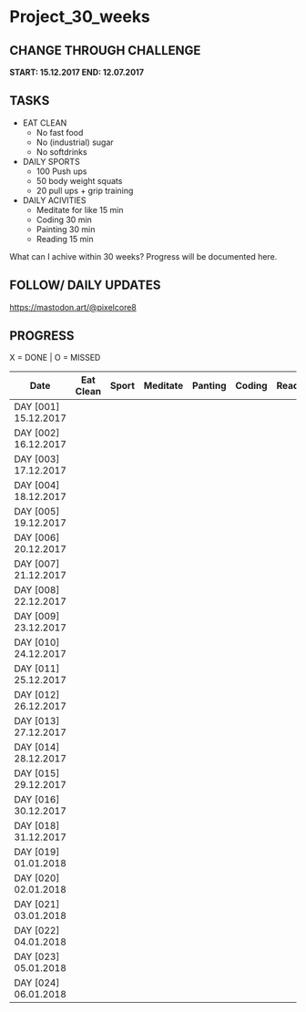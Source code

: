 # Project_30_weeks

## CHANGE THROUGH CHALLENGE

**START: 15.12.2017
END: 12.07.2017**

## TASKS

* EAT CLEAN
  * No fast food
  * No (industrial) sugar
  * No softdrinks
* DAILY SPORTS
  * 100 Push ups
  * 50 body weight squats
  * 20 pull ups + grip training
* DAILY ACIVITIES
  * Meditate for like 15 min
  * Coding 30 min
  * Painting 30 min
  * Reading 15 min
  
What can I achive within 30 weeks? Progress will be documented here.

## FOLLOW/ DAILY UPDATES

https://mastodon.art/@pixelcore8

## PROGRESS

X = DONE | O = MISSED

Date | Eat Clean | Sport | Meditate | Panting | Coding | Reading
------------ | ------------- | ------------- | ------------- | ------------- | ------------- | -------------
DAY [001] 15.12.2017 | | | | | |
DAY [002] 16.12.2017 | | | | | |
DAY [003] 17.12.2017 | | | | | |
DAY [004] 18.12.2017 | | | | | |
DAY [005] 19.12.2017 | | | | | |
DAY [006] 20.12.2017 | | | | | |
DAY [007] 21.12.2017 | | | | | |
DAY [008] 22.12.2017 | | | | | |
DAY [009] 23.12.2017 | | | | | |
DAY [010] 24.12.2017 | | | | | |
DAY [011] 25.12.2017 | | | | | |
DAY [012] 26.12.2017 | | | | | |
DAY [013] 27.12.2017 | | | | | |
DAY [014] 28.12.2017 | | | | | |
DAY [015] 29.12.2017 | | | | | |
DAY [016] 30.12.2017 | | | | | |
DAY [018] 31.12.2017 | | | | | |
DAY [019] 01.01.2018 | | | | | |
DAY [020] 02.01.2018 | | | | | |
DAY [021] 03.01.2018 | | | | | |
DAY [022] 04.01.2018 | | | | | |
DAY [023] 05.01.2018 | | | | | |
DAY [024] 06.01.2018 | | | | | |
